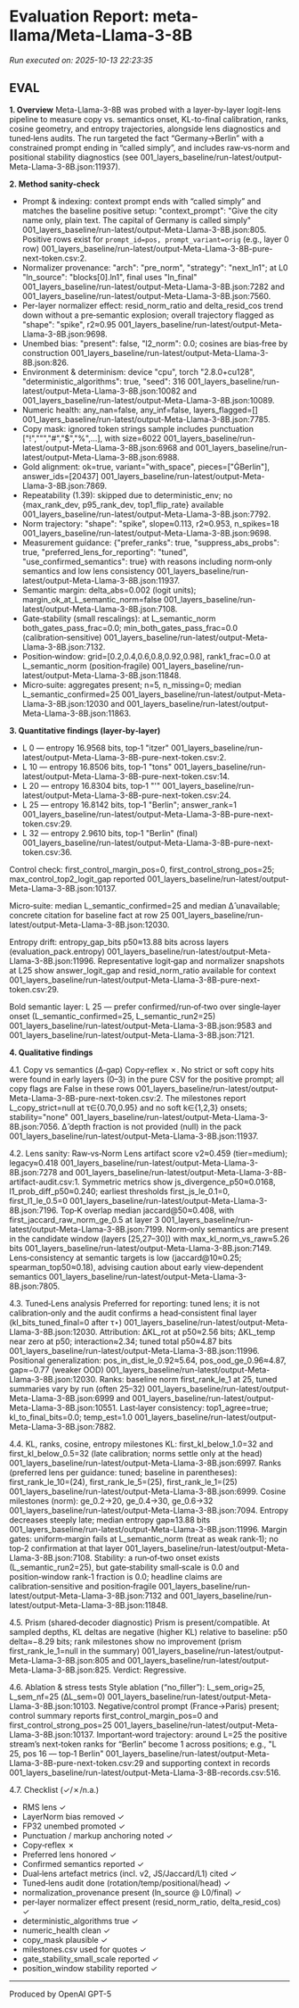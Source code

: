 # Evaluation Report: meta-llama/Meta-Llama-3-8B

*Run executed on: 2025-10-13 22:23:35*

## EVAL

**1. Overview**
Meta-Llama-3-8B was probed with a layer-by-layer logit-lens pipeline to measure copy vs. semantics onset, KL-to-final calibration, ranks, cosine geometry, and entropy trajectories, alongside lens diagnostics and tuned‑lens audits. The run targeted the fact “Germany→Berlin” with a constrained prompt ending in “called simply”, and includes raw‑vs‑norm and positional stability diagnostics (see 001_layers_baseline/run-latest/output-Meta-Llama-3-8B.json:11937).

**2. Method sanity-check**
- Prompt & indexing: context prompt ends with “called simply” and matches the baseline positive setup: "context_prompt": "Give the city name only, plain text. The capital of Germany is called simply"  001_layers_baseline/run-latest/output-Meta-Llama-3-8B.json:805. Positive rows exist for `prompt_id=pos, prompt_variant=orig` (e.g., layer 0 row)  001_layers_baseline/run-latest/output-Meta-Llama-3-8B-pure-next-token.csv:2.
- Normalizer provenance: "arch": "pre_norm", "strategy": "next_ln1"; at L0 "ln_source": "blocks[0].ln1", final uses "ln_final"  001_layers_baseline/run-latest/output-Meta-Llama-3-8B.json:7282 and 001_layers_baseline/run-latest/output-Meta-Llama-3-8B.json:7560.
- Per-layer normalizer effect: resid_norm_ratio and delta_resid_cos trend down without a pre‑semantic explosion; overall trajectory flagged as "shape": "spike", r2≈0.95  001_layers_baseline/run-latest/output-Meta-Llama-3-8B.json:9698.
- Unembed bias: "present": false, "l2_norm": 0.0; cosines are bias‑free by construction  001_layers_baseline/run-latest/output-Meta-Llama-3-8B.json:826.
- Environment & determinism: device "cpu", torch "2.8.0+cu128", "deterministic_algorithms": true, "seed": 316  001_layers_baseline/run-latest/output-Meta-Llama-3-8B.json:10082 and 001_layers_baseline/run-latest/output-Meta-Llama-3-8B.json:10089.
- Numeric health: any_nan=false, any_inf=false, layers_flagged=[]  001_layers_baseline/run-latest/output-Meta-Llama-3-8B.json:7785.
- Copy mask: ignored token strings sample includes punctuation ["!","\"","#","$","%",…], with size=6022  001_layers_baseline/run-latest/output-Meta-Llama-3-8B.json:6968 and 001_layers_baseline/run-latest/output-Meta-Llama-3-8B.json:6988.
- Gold alignment: ok=true, variant="with_space", pieces=["ĠBerlin"], answer_ids=[20437]  001_layers_baseline/run-latest/output-Meta-Llama-3-8B.json:7869.
- Repeatability (1.39): skipped due to deterministic_env; no {max_rank_dev, p95_rank_dev, top1_flip_rate} available  001_layers_baseline/run-latest/output-Meta-Llama-3-8B.json:7792.
- Norm trajectory: "shape": "spike", slope≈0.113, r2≈0.953, n_spikes=18  001_layers_baseline/run-latest/output-Meta-Llama-3-8B.json:9698.
- Measurement guidance: {"prefer_ranks": true, "suppress_abs_probs": true, "preferred_lens_for_reporting": "tuned", "use_confirmed_semantics": true} with reasons including norm‑only semantics and low lens consistency  001_layers_baseline/run-latest/output-Meta-Llama-3-8B.json:11937.
- Semantic margin: delta_abs=0.002 (logit units); margin_ok_at_L_semantic_norm=false  001_layers_baseline/run-latest/output-Meta-Llama-3-8B.json:7108.
- Gate‑stability (small rescalings): at L_semantic_norm both_gates_pass_frac=0.0; min_both_gates_pass_frac=0.0 (calibration‑sensitive)  001_layers_baseline/run-latest/output-Meta-Llama-3-8B.json:7132.
- Position‑window: grid=[0.2,0.4,0.6,0.8,0.92,0.98], rank1_frac=0.0 at L_semantic_norm (position‑fragile)  001_layers_baseline/run-latest/output-Meta-Llama-3-8B.json:11848.
- Micro‑suite: aggregates present; n=5, n_missing=0; median L_semantic_confirmed=25  001_layers_baseline/run-latest/output-Meta-Llama-3-8B.json:12030 and 001_layers_baseline/run-latest/output-Meta-Llama-3-8B.json:11863.

**3. Quantitative findings (layer‑by‑layer)**
- L 0 — entropy 16.9568 bits, top‑1 "itzer"  001_layers_baseline/run-latest/output-Meta-Llama-3-8B-pure-next-token.csv:2.
- L 10 — entropy 16.8506 bits, top‑1 "tons"  001_layers_baseline/run-latest/output-Meta-Llama-3-8B-pure-next-token.csv:14.
- L 20 — entropy 16.8304 bits, top‑1 "'"  001_layers_baseline/run-latest/output-Meta-Llama-3-8B-pure-next-token.csv:24.
- L 25 — entropy 16.8142 bits, top‑1 "Berlin"; answer_rank=1  001_layers_baseline/run-latest/output-Meta-Llama-3-8B-pure-next-token.csv:29.
- L 32 — entropy 2.9610 bits, top‑1 "Berlin" (final)  001_layers_baseline/run-latest/output-Meta-Llama-3-8B-pure-next-token.csv:36.

Control check: first_control_margin_pos=0, first_control_strong_pos=25; max_control_top2_logit_gap reported  001_layers_baseline/run-latest/output-Meta-Llama-3-8B.json:10137.

Micro‑suite: median L_semantic_confirmed=25 and median Δ̂ unavailable; concrete citation for baseline fact at row 25  001_layers_baseline/run-latest/output-Meta-Llama-3-8B.json:12030.

Entropy drift: entropy_gap_bits p50≈13.88 bits across layers (evaluation_pack.entropy)  001_layers_baseline/run-latest/output-Meta-Llama-3-8B.json:11996. Representative logit‑gap and normalizer snapshots at L25 show answer_logit_gap and resid_norm_ratio available for context  001_layers_baseline/run-latest/output-Meta-Llama-3-8B-pure-next-token.csv:29.

Bold semantic layer: L 25 — prefer confirmed/run‑of‑two over single‑layer onset (L_semantic_confirmed=25, L_semantic_run2=25)  001_layers_baseline/run-latest/output-Meta-Llama-3-8B.json:9583 and 001_layers_baseline/run-latest/output-Meta-Llama-3-8B.json:7121.

**4. Qualitative findings**

4.1. Copy vs semantics (Δ‑gap)
Copy‑reflex ✗. No strict or soft copy hits were found in early layers (0–3) in the pure CSV for the positive prompt; all copy flags are False in these rows  001_layers_baseline/run-latest/output-Meta-Llama-3-8B-pure-next-token.csv:2. The milestones report L_copy_strict=null at τ∈{0.70,0.95} and no soft k∈{1,2,3} onsets; stability="none"  001_layers_baseline/run-latest/output-Meta-Llama-3-8B.json:7056. Δ̂ depth fraction is not provided (null) in the pack  001_layers_baseline/run-latest/output-Meta-Llama-3-8B.json:11937.

4.2. Lens sanity: Raw‑vs‑Norm
Lens artifact score v2≈0.459 (tier=medium); legacy≈0.418  001_layers_baseline/run-latest/output-Meta-Llama-3-8B.json:7278 and 001_layers_baseline/run-latest/output-Meta-Llama-3-8B-artifact-audit.csv:1. Symmetric metrics show js_divergence_p50≈0.0168, l1_prob_diff_p50≈0.240; earliest thresholds first_js_le_0.1=0, first_l1_le_0.5=0  001_layers_baseline/run-latest/output-Meta-Llama-3-8B.json:7196. Top‑K overlap median jaccard@50≈0.408, with first_jaccard_raw_norm_ge_0.5 at layer 3  001_layers_baseline/run-latest/output-Meta-Llama-3-8B.json:7199. Norm‑only semantics are present in the candidate window (layers [25,27–30]) with max_kl_norm_vs_raw≈5.26 bits  001_layers_baseline/run-latest/output-Meta-Llama-3-8B.json:7149. Lens‑consistency at semantic targets is low (jaccard@10≈0.25; spearman_top50≈0.18), advising caution about early view‑dependent semantics  001_layers_baseline/run-latest/output-Meta-Llama-3-8B.json:7805.

4.3. Tuned‑Lens analysis
Preferred for reporting: tuned lens; it is not calibration‑only and the audit confirms a head‑consistent final layer (kl_bits_tuned_final=0 after τ⋆)  001_layers_baseline/run-latest/output-Meta-Llama-3-8B.json:12030. Attribution: ΔKL_rot at p50≈2.56 bits; ΔKL_temp near zero at p50; interaction≈2.34; tuned total p50≈4.87 bits  001_layers_baseline/run-latest/output-Meta-Llama-3-8B.json:11996. Positional generalization: pos_in_dist_le_0.92≈5.64, pos_ood_ge_0.96≈4.87, gap≈−0.77 (weaker OOD)  001_layers_baseline/run-latest/output-Meta-Llama-3-8B.json:12030. Ranks: baseline norm first_rank_le_1 at 25, tuned summaries vary by run (often 25–32)  001_layers_baseline/run-latest/output-Meta-Llama-3-8B.json:6999 and 001_layers_baseline/run-latest/output-Meta-Llama-3-8B.json:10551. Last‑layer consistency: top1_agree=true; kl_to_final_bits=0.0; temp_est=1.0  001_layers_baseline/run-latest/output-Meta-Llama-3-8B.json:7882.

4.4. KL, ranks, cosine, entropy milestones
KL: first_kl_below_1.0=32 and first_kl_below_0.5=32 (late calibration; norms settle only at the head)  001_layers_baseline/run-latest/output-Meta-Llama-3-8B.json:6997. Ranks (preferred lens per guidance: tuned; baseline in parentheses): first_rank_le_10=(24), first_rank_le_5=(25), first_rank_le_1=(25)  001_layers_baseline/run-latest/output-Meta-Llama-3-8B.json:6999. Cosine milestones (norm): ge_0.2→20, ge_0.4→30, ge_0.6→32  001_layers_baseline/run-latest/output-Meta-Llama-3-8B.json:7094. Entropy decreases steeply late; median entropy gap≈13.88 bits  001_layers_baseline/run-latest/output-Meta-Llama-3-8B.json:11996. Margin gates: uniform‑margin fails at L_semantic_norm (treat as weak rank‑1); no top‑2 confirmation at that layer  001_layers_baseline/run-latest/output-Meta-Llama-3-8B.json:7108. Stability: a run‑of‑two onset exists (L_semantic_run2=25), but gate‑stability small‑scale is 0.0 and position‑window rank‑1 fraction is 0.0; headline claims are calibration‑sensitive and position‑fragile  001_layers_baseline/run-latest/output-Meta-Llama-3-8B.json:7132 and 001_layers_baseline/run-latest/output-Meta-Llama-3-8B.json:11848.

4.5. Prism (shared‑decoder diagnostic)
Prism is present/compatible. At sampled depths, KL deltas are negative (higher KL) relative to baseline: p50 delta≈−8.29 bits; rank milestones show no improvement (prism first_rank_le_1=null in the summary)  001_layers_baseline/run-latest/output-Meta-Llama-3-8B.json:805 and 001_layers_baseline/run-latest/output-Meta-Llama-3-8B.json:825. Verdict: Regressive.

4.6. Ablation & stress tests
Style ablation (“no_filler”): L_sem_orig=25, L_sem_nf=25 (ΔL_sem=0)  001_layers_baseline/run-latest/output-Meta-Llama-3-8B.json:10103. Negative/control prompt (France→Paris) present; control summary reports first_control_margin_pos=0 and first_control_strong_pos=25  001_layers_baseline/run-latest/output-Meta-Llama-3-8B.json:10137. Important‑word trajectory: around L=25 the positive stream’s next‑token ranks for “Berlin” become 1 across positions; e.g., "L 25, pos 16 — top‑1 Berlin"  001_layers_baseline/run-latest/output-Meta-Llama-3-8B-pure-next-token.csv:29 and supporting context in records  001_layers_baseline/run-latest/output-Meta-Llama-3-8B-records.csv:516.

4.7. Checklist (✓/✗/n.a.)
- RMS lens ✓
- LayerNorm bias removed ✓
- FP32 unembed promoted ✓
- Punctuation / markup anchoring noted ✓
- Copy‑reflex ✗
- Preferred lens honored ✓
- Confirmed semantics reported ✓
- Dual‑lens artefact metrics (incl. v2, JS/Jaccard/L1) cited ✓
- Tuned‑lens audit done (rotation/temp/positional/head) ✓
- normalization_provenance present (ln_source @ L0/final) ✓
- per‑layer normalizer effect present (resid_norm_ratio, delta_resid_cos) ✓
- deterministic_algorithms true ✓
- numeric_health clean ✓
- copy_mask plausible ✓
- milestones.csv used for quotes ✓
- gate_stability_small_scale reported ✓
- position_window stability reported ✓

---
Produced by OpenAI GPT-5
